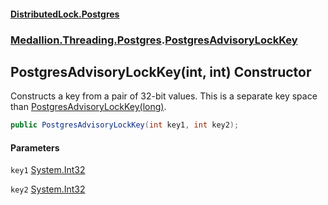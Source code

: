 #### [DistributedLock.Postgres](README.md 'README')
### [Medallion.Threading.Postgres](Medallion.Threading.Postgres.md 'Medallion.Threading.Postgres').[PostgresAdvisoryLockKey](PostgresAdvisoryLockKey.md 'Medallion.Threading.Postgres.PostgresAdvisoryLockKey')

## PostgresAdvisoryLockKey(int, int) Constructor

Constructs a key from a pair of 32-bit values. This is a separate key space   
than [PostgresAdvisoryLockKey(long)](PostgresAdvisoryLockKey..ctor.zWR+TwIbSGzvQzL9/uWeBQ.md 'Medallion.Threading.Postgres.PostgresAdvisoryLockKey.PostgresAdvisoryLockKey(long)').

```csharp
public PostgresAdvisoryLockKey(int key1, int key2);
```
#### Parameters

<a name='Medallion.Threading.Postgres.PostgresAdvisoryLockKey.PostgresAdvisoryLockKey(int,int).key1'></a>

`key1` [System.Int32](https://docs.microsoft.com/en-us/dotnet/api/System.Int32 'System.Int32')

<a name='Medallion.Threading.Postgres.PostgresAdvisoryLockKey.PostgresAdvisoryLockKey(int,int).key2'></a>

`key2` [System.Int32](https://docs.microsoft.com/en-us/dotnet/api/System.Int32 'System.Int32')